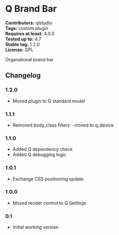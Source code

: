 # Q Brand Bar 
**Contributors:** qlstudio  
**Tags:** custom plugin  
**Requires at least:** 4.0.0  
**Tested up to:** 4.7  
**Stable tag:** 1.2.0  
**License:** GPL  

Organational brand bar

## Changelog 

### 1.2.0 ###

* Moved plugin to Q standard model

### 1.1.1 ###

* Removed body_class filters - moved to q_device

### 1.1.0 ###

* Added Q dependency check
* Added Q debugging logic

### 1.0.1 ###

* Exchange CSS positioning update

### 1.0.0 ###

* Moved render control to Q Settings

### 0.1 ###

* Initial working version
